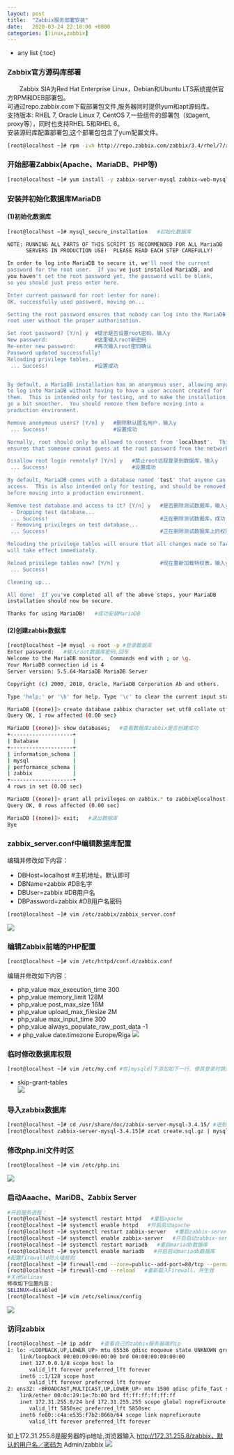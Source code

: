 ```yaml
---
layout: post
title:  "Zabbix服务部署安装"
date:   2020-03-24 22:18:00 +0800
categories: [linux,zabbix]
---
```

* any list
{:toc}

### Zabbix官方源码库部署
　　Zabbix SIA为Red Hat Enterprise Linux，Debian和Ubuntu LTS系统提供官方RPM和DEB部署包。  
可通过repo.zabbix.com下载部署包文件,服务器同时提供yum和apt源码库。  
支持版本: RHEL 7, Oracle Linux 7, CentOS 7,一些组件的部署包（如agent, proxy等），同时也支持RHEL 5和RHEL 6。    
安装源码库配置部署包,这个部署包包含了yum配置文件。
```bash  
[root@localhost ~]# rpm -ivh http://repo.zabbix.com/zabbix/3.4/rhel/7/x86_64/zabbix-release-3.4-2.el7.noarch.rpm
```
### 开始部署Zabbix(Apache、MariaDB、PHP等)  
```bash
[root@localhost ~]# yum install -y zabbix-server-mysql zabbix-web-mysql  mariadb mariadb-server httpd
```
### 安装并初始化数据库MariaDB
####  (1)初始化数据库  
```bash
[root@localhost ~]# mysql_secure_installation   #初始化数据库

NOTE: RUNNING ALL PARTS OF THIS SCRIPT IS RECOMMENDED FOR ALL MariaDB
      SERVERS IN PRODUCTION USE!  PLEASE READ EACH STEP CAREFULLY!

In order to log into MariaDB to secure it, we'll need the current
password for the root user.  If you've just installed MariaDB, and
you haven't set the root password yet, the password will be blank,
so you should just press enter here.

Enter current password for root (enter for none):
OK, successfully used password, moving on...

Setting the root password ensures that nobody can log into the MariaDB
root user without the proper authorisation.

Set root password? [Y/n] y  #提示是否设置root密码，输入y
New password:               #这里输入root新密码
Re-enter new password:      #再次输入root密码确认
Password updated successfully!
Reloading privilege tables..
 ... Success!               #设置成功


By default, a MariaDB installation has an anonymous user, allowing anyone
to log into MariaDB without having to have a user account created for
them.  This is intended only for testing, and to make the installation
go a bit smoother.  You should remove them before moving into a
production environment.

Remove anonymous users? [Y/n] y   #删除默认匿名用户，输入y
 ... Success!                     #设置成功

Normally, root should only be allowed to connect from 'localhost'.  This
ensures that someone cannot guess at the root password from the network.

Disallow root login remotely? [Y/n] y   #禁止root远程登录到数据库，输入y
 ... Success!                           #设置成功

By default, MariaDB comes with a database named 'test' that anyone can
access.  This is also intended only for testing, and should be removed
before moving into a production environment.

Remove test database and access to it? [Y/n] y   #是否删除测试数据库，输入y
 - Dropping test database...
 ... Success!                                    #正在删除测试数据库，成功
 - Removing privileges on test database...
 ... Success!                                    #正在删除测试数据库上的权限，成功

Reloading the privilege tables will ensure that all changes made so far
will take effect immediately.

Reload privilege tables now? [Y/n] y             #现在重新加载特权表，输入y
 ... Success!

Cleaning up...

All done!  If you've completed all of the above steps, your MariaDB
installation should now be secure.

Thanks for using MariaDB!   #成功安装MariaDB
```
#### (2)创建zabbix数据库  
```bash
[root@localhost ~]# mysql -u root -p #登录数据库
Enter password:   #输入root数据库密码,回车
Welcome to the MariaDB monitor.  Commands end with ; or \g.
Your MariaDB connection id is 4
Server version: 5.5.64-MariaDB MariaDB Server

Copyright (c) 2000, 2018, Oracle, MariaDB Corporation Ab and others.

Type 'help;' or '\h' for help. Type '\c' to clear the current input statement.

MariaDB [(none)]> create database zabbix character set utf8 collate utf8_bin;   #创建数据库zabbix,设置默认编码为utf8
Query OK, 1 row affected (0.00 sec)

MariaDB [(none)]> show databases;   #查看数据库zabbix是否创建成功
+--------------------+
| Database           |
+--------------------+
| information_schema |
| mysql              |
| performance_schema |
| zabbix             |
+--------------------+
4 rows in set (0.00 sec)

MariaDB [(none)]> grant all privileges on zabbix.* to zabbix@localhost identified by 'qaz123!@#';   #开启zabbix数据库权限，并设置账户zabbix和密码qaz123!@#
Query OK, 0 rows affected (0.00 sec)

MariaDB [(none)]> exit;   #退出数据库
Bye
```
### zabbix_server.conf中编辑数据库配置
编辑并修改如下内容：
* DBHost=localhost    #主机地址，默认即可
* DBName=zabbix   #DB名字
* DBUser=zabbix   #DB用户名
* DBPassword=zabbix   #DB用户名密码
```bash
[root@localhost ~]# vim /etc/zabbix/zabbix_server.conf
```  
![](/static/img/posts/zabbix/zabbix01.png)  
### 编辑Zabbix前端的PHP配置
```bash  
[root@localhost ~]# vim /etc/httpd/conf.d/zabbix.conf
```   
编辑并修改如下内容：
* php_value max_execution_time 300
* php_value memory_limit 128M
* php_value post_max_size 16M
* php_value upload_max_filesize 2M
* php_value max_input_time 300
* php_value always_populate_raw_post_data -1
* `#` php_value date.timezone Europe/Riga
![](/static/img/posts/zabbix/zabbix02.png)    
### 临时修改数据库权限
```bash
[root@localhost ~]# vim /etc/my.cnf #在[mysqld]下添加如下一行，使其登录时跳过权限检查,导入数据库后，请记得删除(linux 是my.cnf，win是my.ini)
```
* skip-grant-tables    
![](/static/img/posts/zabbix/zabbix03.png)    
### 导入zabbix数据库
```bash
[root@localhost ~]# cd /usr/share/doc/zabbix-server-mysql-3.4.15/ #进到zabbix目录
[root@localhost zabbix-server-mysql-3.4.15]# zcat create.sql.gz | mysql -uzabbix zabbix   #导入zabbix数据库文件
```  
### 修改php.ini文件时区
```bash
[root@localhost ~]# vim /etc/php.ini
```
![](/static/img/posts/zabbix/zabbix05.png)    
### 启动Aaache、MariDB、Zabbix Server
```bash
#开启服务进程：
[root@localhost ~]# systemctl restart httpd   #重启apache
[root@localhost ~]# systemctl enable httpd   #开启启动apache
[root@localhost ~]# systemctl restart zabbix-server   #重启zabbix-server
[root@localhost ~]# systemctl enable zabbix-server   #开启启动zabbix-server
[root@localhost ~]# systemctl restart mariadb   #重启mariadb数据库
[root@localhost ~]# systemctl enable mariadb   #开启启动mariadb数据库
#配置firewalld防火墙规则
[root@localhost ~]# firewall-cmd --zone=public--add-port=80/tcp --permanent   #Firewall开启80端口
[root@localhost ~]# firewall-cmd --reload   #重新载入Firewall，并生效
#关闭Selinux
修改如下位置内容：
SELINUX=disabled
[root@localhost ~]# vim /etc/selinux/config
```
![](/static/img/posts/zabbix/zabbix06.png)    
### 访问zabbix
```bash
[root@localhost ~]# ip addr   #查看自己的zabbix服务器端的ip
1: lo: <LOOPBACK,UP,LOWER_UP> mtu 65536 qdisc noqueue state UNKNOWN group default qlen 1000
    link/loopback 00:00:00:00:00:00 brd 00:00:00:00:00:00
    inet 127.0.0.1/8 scope host lo
       valid_lft forever preferred_lft forever
    inet6 ::1/128 scope host
       valid_lft forever preferred_lft forever
2: ens32: <BROADCAST,MULTICAST,UP,LOWER_UP> mtu 1500 qdisc pfifo_fast state UP group default qlen 1000
    link/ether 00:0c:29:1e:7b:00 brd ff:ff:ff:ff:ff:ff
    inet 172.31.255.8/24 brd 172.31.255.255 scope global noprefixroute dynamic ens32
       valid_lft 5850sec preferred_lft 5850sec
    inet6 fe80::c4a:e535:f7b2:866b/64 scope link noprefixroute
       valid_lft forever preferred_lft forever
```
如上172.31.255.8是服务器的ip地址,浏览器输入
http://172.31.255.8/zabbix，默认的用户名／密码为 Admin/zabbix
![](/static/img/posts/zabbix/zabbix04.png)  
